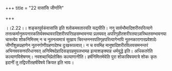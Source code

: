+++
title = "22 वासांसि जीर्णानि"

+++
  
  
।।2.22।। शङ्कापूर्वकंवासांसि इति श्लोकमवतारयति यद्यपीति। ननु
सार्वभौमादिशरीरपरित्यागे
तत्तत्कर्मानुरूपनारकतिर्यक्स्थावरादिशरीरपरिग्रहसम्भावनया प्रलयवत्
अपरिगृहीतशरीरतयाऽवस्थितसम्भावनया चास्त्येव शोकनिमित्तम् न च
नूतनत्वमात्रं सुखाय चिरन्तननरपतिगृहपरित्यागेनापि नूतनकारागारप्रवेशादेः
जीर्णोशुकप्रहाणेन नूतनगोणीग्रहणादेश्च दुःखरूपत्वात्। न च वयमिह
मानुषादिशरीरविलयसमनन्तरं अभिनववसनपरिधानवत् अनिमिषदेहादिसङ्ग्रहमुपलभामह
इत्याशङ्क्याह धर्मयुद्धे इति। अधिकतरेति कल्याणविशेषणम्।
नवशब्दाभिप्रेतोक्तिः कल्याणानीति। हर्षनिमित्तमेवेति पुरा शोकाविषयमात्रे
शोकः कृतः इदानीं तु तद्विपरीतहर्षविषये क्रियत इति भावः।  
  
  
  
